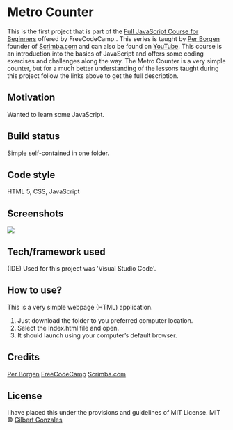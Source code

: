 # Metro Counter
This is the first project that is part of the [Full JavaScript Course for Beginners]( https://www.freecodecamp.org/news/full-javascript-course-for-beginners/) offered by FreeCodeCamp.. This series is taught by [Per Borgen]( https://scrimba.com/teachers/perborgen) founder of [Scrimba.com]( https://scrimba.com/) and can also be found on [YouTube]( https://www.youtube.com/results?search_query=freecodecamp). This course is an introduction into the basics of JavaScript and offers some coding exercises and challenges along the way. The Metro Counter is a very simple counter, but for a much better understanding of the lessons taught during this project follow the links above to get the full description. 
## Motivation
Wanted to learn some JavaScript.
## Build status
Simple self-contained in one folder.  
## Code style
HTML 5, CSS, JavaScript
## Screenshots
![](images/mc.jpg)
## Tech/framework used
(IDE) Used for this project was 'Visual Studio Code'.
## How to use?
This is a very simple webpage (HTML) application. 
1.	Just download the folder to you preferred computer location.  
2.	Select the Index.html file and open.
3.	It should launch using your computer’s default browser.
## Credits
[Per Borgen]( https://scrimba.com/teachers/perborgen )
[FreeCodeCamp]( https://www.freecodecamp.org/)
[Scrimba.com]( https://scrimba.com/ )
## License
I have placed this under the provisions and guidelines of MIT License. 
MIT © [Gilbert Gonzales]()
